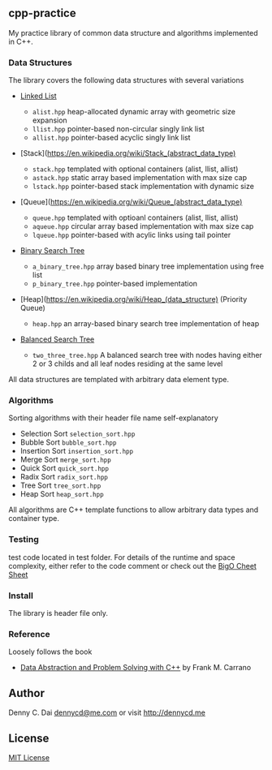 ## cpp-practice
My practice library of common data structure and algorithms implemented in C++. 

### Data Structures 
The library covers the following data structures with several variations

* [Linked List](https://en.wikipedia.org/wiki/Linked_list) 
    * `alist.hpp` heap-allocated dynamic array with geometric size expansion
    * `llist.hpp` pointer-based non-circular singly link list
    * `allist.hpp` pointer-based acyclic singly link list

* [Stack](https://en.wikipedia.org/wiki/Stack_(abstract_data_type)
	* `stack.hpp` templated with optional containers (alist, llist, allist)
	* `astack.hpp` static array based implementation with max size cap
	* `lstack.hpp` pointer-based stack implementation with dynamic size

* [Queue](https://en.wikipedia.org/wiki/Queue_(abstract_data_type)
    * `queue.hpp` templated with optioanl containers (alist, llist, allist)
    * `aqueue.hpp` circular array based implementation with max size cap
    * `lqueue.hpp` pointer-based with acylic links using tail pointer
    
* [Binary Search Tree](https://en.wikipedia.org/wiki/Binary_search_tree)
    * `a_binary_tree.hpp` array based binary tree implementation using free list
    * `p_binary_tree.hpp`  pointer-based implementation

* [Heap](https://en.wikipedia.org/wiki/Heap_(data_structure) (Priority Queue)
    * `heap.hpp` an array-based binary search tree implementation of heap
    
* [Balanced Search Tree](https://en.wikipedia.org/wiki/Self-balancing_binary_search_tree)
    * `two_three_tree.hpp`  A balanced search tree with nodes having either 2 or 3 childs and all leaf nodes residing at the same level
    

All data structures are templated with arbitrary data element type. 

### Algorithms 

Sorting algorithms with their header file name self-explanatory

* Selection Sort `selection_sort.hpp`
* Bubble Sort `bubble_sort.hpp`
* Insertion Sort  `insertion_sort.hpp`
* Merge Sort `merge_sort.hpp`
* Quick Sort `quick_sort.hpp`
* Radix Sort `radix_sort.hpp`
* Tree Sort `tree_sort.hpp`
* Heap Sort `heap_sort.hpp`

All algorithms are C++ template functions to allow arbitrary data types and container type.

### Testing 
test code located in test folder. For details of the runtime and space complexity, either refer to the code comment or check out the [BigO Cheet Sheet](http://bigocheatsheet.com/)  

### Install
The library is header file only.

### Reference 
Loosely follows the book 

* [Data Abstraction and Problem Solving with C++](http://www.pearsonhighered.com/educator/academic/product/1,,0321433327,00.html) by Frank M. Carrano

## Author 
Denny C. Dai <dennycd@me.com> or visit <http://dennycd.me>

## License 
[MIT License](http://opensource.org/licenses/MIT) 